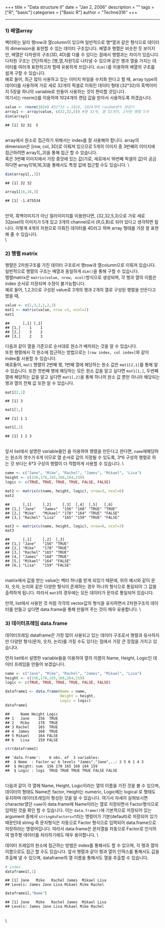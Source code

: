 +++
title = "Data structure II"
date = "Jan 2, 2006"
description = ""
tags = ["R", "basic"]
categories = ["Basic R"]
author = "Techne316"
+++

---

### 1) 배열array
벡터와는 달리 행row과 열column이 있으며 일반적으로 행\*열과 같은 형식으로 데이터의 dimension을 표현할 수 있는 데이터 구조입니다. 배열과 행렬은 비슷한 듯 보이지만, 배열은 다차원의 구조(3D, 4D)를 다룰 수 있다는 점에서 행렬과는 차이가 있습니다. 
\
다차원 구조는 간단하게는 [행,열,차원1]로 나타낼 수 있으며 같은 행과 열을 가지는 데이터를 여러개 표현하고자 할때 유용하게 쓰입니다. `dim()`를 이용하여 배열의 구조를 쉽게 구할 수 있습니다. 
\
예로 들어, 최근 많이 사용하고 있는 이미지 파일을 수치화 한다고 할 때, array type의 데이터를 사용하여 가로 세로 32개의 픽셀로 이뤄진 데이터 형태  (32*32)의 흑백이미지 5장을 하나의 variable로 만들어 사용하는 것이 편리할 것입니다.
\
여기서는 rnorm()를 이용하여 1024개의 랜덤 값을 받아서 사용하도록 하겠습니다. 

```r
value <- rnorm(1024) #32*32 = 1024, 1024개의 random변수 생성기
array1 <- array(value, c(32,32,5)) #행 32개, 열 32개의, 2차원 행렬 5개
dim(array1)
```

```
## [1] 32 32  5
```
\
array에서 원소로 접근하기 위해서는 index를 잘 사용해야 합니다. 
array의 dimension은 [row, col, 3D]로 이뤄져 있으므로 5개의 이미지 중 3번째의 이미지에 접근하려면 array1[,,3]을 통해 접근 할 수 있습니다. 
\
혹은 3번째 이미지에서 가장 중앙에 있는 값(가로, 세로에서 16번째 픽셀의 값)이 궁금하다면 array1[16,16,3]을 통해서도 특정 값에 접근할 수도 있습니다.
\

```r
dim(array1[,,3]) 
```

```
## [1] 32 32
```

```r
array1[16,16,3]
```

```
## [1] -1.475534
```
\
만약, 흑백이미지가 아닌 컬러이미지를 이용한다면, (32,32,5,3)으로 가로 세로 32pixel의 이미지가 5개 있고 3개의 channel로서 (R,G,B)로 되어 있다고 생각하면 됩니다. 이렇게 4개의 차원으로 이뤄진 데이터를 4D라고 하며 array 형태를 가장 잘 표현해 줄 수 있습니다. 
\
\


### 2) 행렬 matrix
행렬은 2차원구조를 가진 데이터 구조로서 행row과 열column으로 이뤄져 있습니다. 일반적으로 행렬의 구조는 배열과 동일하게 `dim()`을 통해 구할 수 있습니다.
\
행렬matrix은 `matrix(value, nrow, ncol)`방식으로 생성되며, 각 행과 열의 이름은 index 순서로 지정되며 수정이 불가능합니다.
\
예로 들어,  1,2,3으로 구성된 value로 3개의 행과 2개의 열로 구성된 행렬을 만든다고 했을 때,

```r
value <- c(1,3,2,1,2,3)
mat1 <- matrix(value, nrow =3, ncol=2)
mat1
```

```
##      [,1] [,2]
## [1,]    1    1
## [2,]    3    2
## [3,]    2    3
```
다음과 같이 열을 기준으로 순서대로 원소가 배치되는 것을 알 수 있습니다.
\
또한 행렬에서 각 원소에 접근하는 방법으로는 `[row index, col index]`와 같이 index를 사용할 수 있습니다. \
예로들어, `mat1` 행렬의 2번째 행, 1번째 열에 해당하는 원소 값은 `mat1[2,1]`를 통해 알 수 있습니다. 또한 첫번째 행에 해당하는 모든 원소 값을 알고 싶다면 `mat1[1,]`, 두번째 열에 해당하는 값을 알고 싶다면 `mat1[,2]`을 통해 하나의 원소 값 뿐만 아니라 해당되는 행과 열의 전체 값 또한 알 수 있습니다.

```r
mat1[2,1]
```

```
## [1] 3
```

```r
mat1[1,]
```

```
## [1] 1 1
```

```r
mat1[,2]
```

```
## [1] 1 2 3
```
\
앞서 list에서 설명한 variable들인 을 이용하여 행렬을 만든다고 한다면, `name`에해당하는 원소의 갯수가 6개 이므로 열 순서로 값이 지정될 수 있도록, 3\*6 구성의 행렬로 하는 것 보다는 6\*3 구성의 행렬이 더 적합하게 사용할 수 있습니다.
\

```r
name <- c("Jane", "Mike", "Rachel", "James", "Mikael", "Lisa")
height <- c(156,178,165,168,164,159)
logic <- c(TRUE, TRUE, TRUE, TRUE, FALSE, FALSE)

mat2 <- matrix(c(name, height, logic), nrow=3, ncol=6)
mat2
```

```
##      [,1]     [,2]     [,3]  [,4]  [,5]   [,6]   
## [1,] "Jane"   "James"  "156" "168" "TRUE" "TRUE" 
## [2,] "Mike"   "Mikael" "178" "164" "TRUE" "FALSE"
## [3,] "Rachel" "Lisa"   "165" "159" "TRUE" "FALSE"
```

```r
mat3 <- matrix(c(name, height, logic), nrow=6, ncol=3)
mat3
```

```
##      [,1]     [,2]  [,3]   
## [1,] "Jane"   "156" "TRUE" 
## [2,] "Mike"   "178" "TRUE" 
## [3,] "Rachel" "165" "TRUE" 
## [4,] "James"  "168" "TRUE" 
## [5,] "Mikael" "164" "FALSE"
## [6,] "Lisa"   "159" "FALSE"
```

\
matrix에서 값을 받는 value는 벡터 하나를 받게 되있기 때문에, 위의 예시와 같이 문자, 숫자, 논리와 같은 다양한 형식이 존재하는 경우 하나의 형식으로 통일되어 그 값을 출력하게 됩니다. 따라서 `mat3`의 경우에는 모든 데이터가 문자로 통일되어 있습니다. 

만약, list에서 사용한 것 처럼 각각의 vector값의 형식을 유지하면서 2차원구조의 데이터를 만들고 싶다면 data.frame을 통해 만들어 주는 것이 매우 유용합니다.
\

### 3) 데이터프레임 data.frame
데이터프레임 dataframe은 가장 많이 사용되고 있는 데이터 구조로서 행렬과 유사하지만 다양한 형식(문자, 숫자, 논리)를 가질 수도 있다는 점에서 가장 큰 장점을 가지고 있습니다. 

먼저 list에서 설명한 variable들을 이용하여 열의 이름이 Name, Height, Logic인 데이터 프레임을 만들어 보겠습니다.

```r
name <- c("Jane", "Mike", "Rachel", "James", "Mikael", "Lisa")
height <- c(156,178,165,168,164,159)
logic <- c(TRUE, TRUE, TRUE, TRUE, FALSE, FALSE)

dataframe1 <- data.frame(Name = name,
                         Height = height,
                         Logic = logic)
dataframe1
```

```
##     Name Height Logic
## 1   Jane    156  TRUE
## 2   Mike    178  TRUE
## 3 Rachel    165  TRUE
## 4  James    168  TRUE
## 5 Mikael    164 FALSE
## 6   Lisa    159 FALSE
```

```r
str(dataframe1)
```

```
## 'data.frame':	6 obs. of  3 variables:
##  $ Name  : Factor w/ 6 levels "James","Jane",..: 2 5 6 1 4 3
##  $ Height: num  156 178 165 168 164 159
##  $ Logic : logi  TRUE TRUE TRUE TRUE FALSE FALSE
```
\
다음과 같이 각 열에 Name, Height, Logic이라는 열의 이름을 가진 것을 볼 수 있으며, 데이터의 형태도 Name은 factor, Height는 numeric, Logic에는 logical 로 형태도 유지하며 데이터프레임이 형성된 것을 알 수 있습니다. 여기서 자세히 살펴보시면 character였던 `name`이 data.frame에 Name이라는 열로 지정되면서 Factor형식으로 입력된 것을 확인 할 수 있습니다. 이는 `data.frame()`에 기본적으로 저장되어 있는 argument 중에서  `stringAsFactors=T`라는 명령어가 기본(default)로 저장되어 있기 때문인데 string 즉 문자형식은 자동으로 Factor 형식으로 입력되어 data.frame으로 저장하라는 명령어입니다. 따라서 data.frame은 문자열을 자동으로 Factor로 인식하여 범주형 데이터를 처리하기에도 매우 용이합니다.
\

데이터 프레임의 원소에 접근하는 방법은 index를 통해서도 할 수 있으며, 각 행과 열의 이름으로도 접근 할 수도 있습니다. 앞서 행렬과 같이 행과 열의 인덱스를 통해서도 값을 추출해 낼 수 있으며, dataframe의 열 이름을 통해서도 열을 추출할 수 있습니다.


```r
# index 
dataframe1[,1]
```

```
## [1] Jane   Mike   Rachel James  Mikael Lisa  
## Levels: James Jane Lisa Mikael Mike Rachel
```

```r
dataframe1[,"Name"]
```

```
## [1] Jane   Mike   Rachel James  Mikael Lisa  
## Levels: James Jane Lisa Mikael Mike Rachel
```

\
\